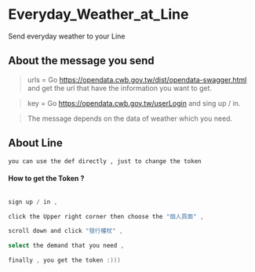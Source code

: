 # Everyday_Weather_at_Line
 
 Send everyday weather to your Line
 
## About the message you send


 > urls = Go https://opendata.cwb.gov.tw/dist/opendata-swagger.html and get the url that have the information you want to get.
 
 > key = Go https://opendata.cwb.gov.tw/userLogin and sing up / in.
 
 > The message depends on the data of weather which you need.

## About Line

 `you can use the def directly , just to change the token`
 
#### How to get the Token ?

 ``` Go https://notify-bot.line.me/zh_TW/ ,
 
 sign up / in , 
  
 click the Upper right corner then choose the "個人頁面" ,
  
 scroll down and click "發行權杖" ,
  
 select the demand that you need ,
  
 finally , you get the token :))) 
```
